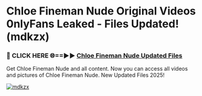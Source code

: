 # Chloe Fineman Nude Original Videos 0nlyFans Leaked - Files Updated! (mdkzx)

<h3>🔴 CLICK HERE 🌐==►► <a href="https://tinyurl.com/yrmya6cz" rel="nofollow">Chloe Fineman Nude Updated Files</a></h3>

Get Chloe Fineman Nude and all content. Now you can access all videos and pictures of Chloe Fineman Nude. New Updated Files 2025!

[![mdkzx](https://i.imgur.com/FMdXYCs.gif)](https://tinyurl.com/yrmya6cz)
